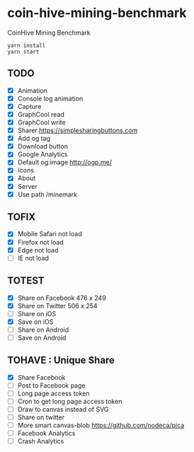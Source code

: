 # coin-hive-mining-benchmark
CoinHive Mining Benchmark

```shell
yarn install
yarn start
```

## TODO
- [x] Animation
- [x] Console log animation
- [x] Capture
- [x] GraphCool read
- [x] GraphCool write
- [x] Sharer https://simplesharingbuttons.com
- [x] Add og tag
- [x] Download button
- [x] Google Analytics
- [x] Default og:image http://ogp.me/
- [x] Icons
- [x] About
- [x] Server
- [x] Use path /minemark

## TOFIX
- [x] Mobile Safari not load
- [x] Firefox not load
- [x] Edge not load
- [ ] IE not load

## TOTEST
- [x] Share on Facebook 476 x 249
- [x] Share on Twitter 506 x 254
- [ ] Share on iOS
- [x] Save on iOS
- [ ] Share on Android
- [ ] Save on Android

## TOHAVE : Unique Share
- [x] Share Facebook
- [ ] Post to Facebook page
- [ ] Long page access token
- [ ] Cron to get long page access token
- [ ] Draw to canvas instead of SVG
- [ ] Share on twitter
- [ ] More smart canvas-blob https://github.com/nodeca/pica
- [ ] Facebook Analytics
- [ ] Crash Analytics
